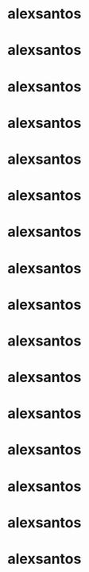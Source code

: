 # alexsantos
# alexsantos
# alexsantos
# alexsantos
# alexsantos
# alexsantos
# alexsantos
# alexsantos
# alexsantos
# alexsantos
# alexsantos
# alexsantos
# alexsantos
# alexsantos
# alexsantos
# alexsantos
